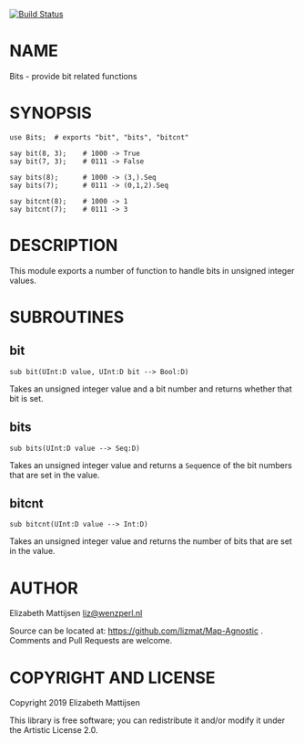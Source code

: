[![Build Status](https://travis-ci.org/lizmat/Bits.svg?branch=master)](https://travis-ci.org/lizmat/Bits)

NAME
====

Bits - provide bit related functions

SYNOPSIS
========

    use Bits;  # exports "bit", "bits", "bitcnt"

    say bit(8, 3);    # 1000 -> True
    say bit(7, 3);    # 0111 -> False

    say bits(8);      # 1000 -> (3,).Seq
    say bits(7);      # 0111 -> (0,1,2).Seq

    say bitcnt(8);    # 1000 -> 1
    say bitcnt(7);    # 0111 -> 3

DESCRIPTION
===========

This module exports a number of function to handle bits in unsigned integer values.

SUBROUTINES
===========

bit
---

    sub bit(UInt:D value, UInt:D bit --> Bool:D)

Takes an unsigned integer value and a bit number and returns whether that bit is set.

bits
----

    sub bits(UInt:D value --> Seq:D)

Takes an unsigned integer value and returns a `Seq`uence of the bit numbers that are set in the value.

bitcnt
------

    sub bitcnt(UInt:D value --> Int:D)

Takes an unsigned integer value and returns the number of bits that are set in the value.

AUTHOR
======

Elizabeth Mattijsen <liz@wenzperl.nl>

Source can be located at: https://github.com/lizmat/Map-Agnostic . Comments and Pull Requests are welcome.

COPYRIGHT AND LICENSE
=====================

Copyright 2019 Elizabeth Mattijsen

This library is free software; you can redistribute it and/or modify it under the Artistic License 2.0.

